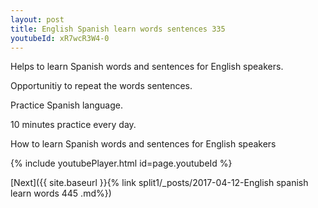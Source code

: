 ```yaml
---
layout: post
title: English Spanish learn words sentences 335 
youtubeId: xR7wcR3W4-0
---
```

 
 
Helps to learn Spanish words and sentences for English speakers.

Opportunitiy to repeat the words sentences. 

Practice Spanish language. 
 
10 minutes practice every day. 
 
How to learn Spanish words and sentences for English speakers 
 
{% include youtubePlayer.html id=page.youtubeId %}
 
 
[Next]({{ site.baseurl }}{% link  split1/_posts/2017-04-12-English spanish learn words 445 .md%})
 
